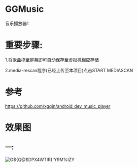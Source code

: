 # GGMusic

音乐播放器1

# 重要步骤:

1.将歌曲拖至屏幕即可自动保存至虚拟机相应存储 

2.media-rescan程序(已经上传至本项目)点击START MEDIASCAN

# 参考

https://github.com/xgqin/android_dev_music_player

# 效果图

## 一:

![O${Q@$DPX4WTIR{`Y9M%IZY](https://user-images.githubusercontent.com/56341676/168995485-eaa34e5a-d4b0-4109-8342-018bfe7fdd57.png)
